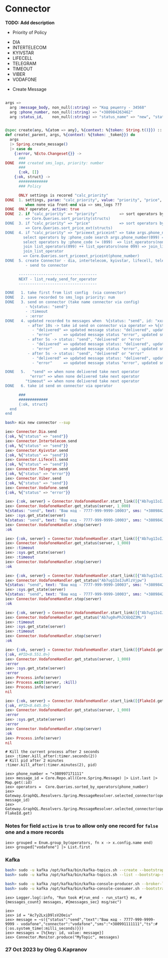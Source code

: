 # Connector

**TODO: Add description**

- Priority of Policy

* DIA
* INTERTELECOM
* KYIVSTAR
* LIFECELL
* TELEGRAM
* TIMEOUT
* VIBER
* VODAFONE

- Create Message

```elixir

args =>
  arg :message_body, non_null(:string) => "Код рецепту - 34568"
  arg :phone_number, non_null(:string) => "+380984263462"
  arg :status_id,    non_null(:string) => "status_name" => "new", "status_code" => 101


@spec create(any, %{atom => any}, %{context: %{token: String.t()}}) :: result()
def create(_parent, args, %{context: %{token: _token}}) do
  args
  |> Spring.create_message()
  |> case do
    {:error, %Ecto.Changeset{}} ->
      ###
DONE  ### created sms_logs, priority: number
      ###
      {:ok, []}
    {:ok, struct} ->
      #############
      ### Policy

      ONLY settings is recored "calc_priority"
DONE  1. settings, param: "calc_priority", value: "priority", "price", "priceext_priceint"
         when none via front-end via => sms_logs ???
DONE  ONLY operator, active: true
DONE  2. if "calc_priority" => "priority"          => sort operators by field's :priority (Integer ASC)
         => Core.Queries.sort_priority(structs)
DONE  3. if "calc_priority" => "price"             => sort operators by :price_ext (Decimal ASC)
         => Core.Queries.sort_price_ext(structs)
DONE  4. if "calc_priority" => "priceext_priceint" => take args.phone_number(099)
        select operators by :phone_code search args.phone_number(099) => list_operators(099) (ASC :price_int)
        select operators by :phone_code != (099)  => list_operators(none 099) (ASC :price_ext)
        join list_operators(099) ++ list_operators(none 099) => join_list_operator
        join_list_operator
        => Core.Queries.sort_priceext_priceint(phone_number)
DONE  5. create Connector - dia, intertelecom, kyivstar, lifecell, telegram, viber, vodafone, SMTP
         - send to connector

      -----------------------------------
      NEXT - list_ready_send_for_operator
      -----------------------------------

DONE   1. take first from list config  (via connector)
DONE   2. save recorded to sms_logs priority: num
DONE   3. send on connector (take name connector via config)
         - %{status: "send"}
         - :timeout
         - :error
DONE   4. updated recorded to messages when  %{status: "send", id: "xxx"}
          - after 10s -> take id send on connector via operator => %{status: "send", id: "xxx"} - "send", "delivered" or "error"
            - "delivered" => updated message status: "delivered", updated sms_logs status_id
            - "error"     => updated message status "error", updated sms_logs status_id
          - after 5s -> status: "send", "delivered" or "error"
            - "delivered" => updated message status: "delivered", updated sms_logs status_id
            - "error"     => updated message status "error", updated sms_logs status_id
          - after 5s -> status: "send", "delivered" or "error"
            - "delivered" => updated message status: "delivered", updated sms_logs status_id
            - "error"     => updated message status "error", updated sms_logs status_id

DONE   5.   "send" => when none delivered take next operator
           "error" => when none delivered take next operator
         "timeout" => when none delivered take next operator
DONE   6. take id send on connector via operator

      ###
      #############
      {:ok, struct}
  end
end
```



```bash
bash> mix new connector --sup
```

```elixir
iex> Connector.Dia.send
{:ok, %{"status" => "send"}}
iex> Connector.Intertelecom.send
{:ok, %{"status" => "send"}}
iex> Connector.Kyivstar.send
{:ok, %{"status" => "send"}}
iex> Connector.Lifecell.send
{:ok, %{"status" => "send"}}
iex> Connector.Telegram.send
{:ok, %{"status" => "error"}}
iex> Connector.Viber.send
{:ok, %{"status" => "send"}}
iex> Connector.Vodafone.send
{:ok, %{"status" => "error"}}
```

```elixir
iex> {:ok, server} = Connector.VodafoneHandler.start_link([{"Ab7ug1IoIJuRlzVjpw"}])
iex> Connector.VodafoneHandler.get_status(server, 1_000)
%{status: "send", text: "Ваш код - 7777-999-9999-10003", sms: "+380984263462"}
iex> :sys.get_state(server)
%{status: "send", text: "Ваш код - 7777-999-9999-10003", sms: "+380984263462"}
iex> Connector.VodafoneHandler.stop(server)
:ok

iex> {:ok, server} = Connector.VodafoneHandler.start_link([{"Ab7ug1IoIJuRlzVjpw"}])
iex> Connector.VodafoneHandler.get_status(server, 1_000)
iex> :timeout
iex> :sys.get_state(server)
iex> :timeout
iex> Connector.VodafoneHandler.stop(server)
:ok

iex> {:ok, server} = Connector.VodafoneHandler.start_link([{"Ab7ug1IoIJuRlzVjpw"}])
iex> Connector.VodafoneHandler.get_status("Ab7ug1IoIJuRlzVjpw")
%{status: "send", text: "Ваш код - 7777-999-9999-10003", sms: "+380984263462"}
iex> :sys.get_state(server)
%{status: "send", text: "Ваш код - 7777-999-9999-10003", sms: "+380984263462"}
iex> Connector.VodafoneHandler.stop(server)
:ok

iex> {:ok, server} = Connector.VodafoneHandler.start_link([{"Ab7ug1IoIJuRlzVjpw"}])
iex> Connector.VodafoneHandler.get_status("Ab7ug0vPhJC6bQZ3Mu")
iex> :timeout
iex> :sys.get_state(server)
iex> :timeout
iex> Connector.VodafoneHandler.stop(server)
:ok

iex> {:ok, server} = Connector.VodafoneHandler.start_link([{FlakeId.get}])
{:ok, #PID<0.551.0>}
iex> Connector.VodafoneHandler.get_status(server, 1_000)
:error
iex> :sys.get_state(server)
:error
iex> Process.info(server)
iex> Process.exit(server, :kill)
iex> Process.info(server)
nil

iex> {:ok, server} = Connector.VodafoneHandler.start_link([{FlakeId.get}])
{:ok, #PID<0.645.0>}
iex> Connector.VodafoneHandler.get_status(server, 1_000)
:error
iex> :sys.get_state(server)
:error
iex> Connector.VodafoneHandler.stop(server)
:ok
iex> Process.info(server)
nil
```

```elxir
# Kill the current process after 2 seconds
iex> :timer.kill_after(:timer.seconds(2))
# Kill pid after 2 minutes
:timer.kill_after(:timer.minutes(2), pid)
```

```
iex> phone_number = "+380997171111"
iex> message_id = Core.Repo.all(Core.Spring.Message) |> List.last |> Map.get(:id)
iex> operators =  Core.Queries.sorted_by_operators(phone_number)
iex> Gateway.GraphQL.Resolvers.Spring.MessageResolver.selected_connector(operators, message_id)
iex> Gateway.GraphQL.Resolvers.Spring.MessageResolver.selected_connector(operators, FlakeId.get)
```

### Notes for field `active` is `true` to allow only one record for `false` one and a more records

```
iex> grouped = Enum.group_by(operators, fn x -> x.config.name end)
iex> grouped["vodafone"] |> List.first
```

### Kafka

```bash
bash> sudo -u kafka /opt/kafka/bin/kafka-topics.sh --create --bootstrap-server localhost:9092 --replication-factor 1 --partitions 1 --topic MyTopic
bash> sudo -u kafka /opt/kafka/bin/kafka-topics.sh --list --bootstrap-server localhost:9092

bash> sudo -u kafka /opt/kafka/bin/kafka-console-producer.sh --broker-list localhost:9092 --topic MyTopic
bash> sudo -u kafka /opt/kafka/bin/kafka-console-consumer.sh --bootstrap-server localhost:9092 --topic MyTopic --from-beginning
```

```
iex> Logger.log(:info, "Run took #{run_end - run_start} ms, #{messages_count} messages, #{messages_sec} msg/sec")
```

```
iex>
iex> id = "Ac7y2LxiD9lsV2Oeiu"
iex> message = ~s({"status":"send","text":"Ваш код - 7777-999-9999-9999 - vodafone","connector":"vodafone","sms":"+380991111111","ts":#{:os.system_time(:milli_seconds)}})
iex> messages = [%{key: id, value: message}]
iex> Connector.Monitor.produce("MyTopic", messages)
```

### 27 Oct 2023 by Oleg G.Kapranov

 [1]: http://httpbin.org
 [2]: https://blog.lelonek.me/how-to-mock-httpoison-in-elixir-7947917a9266
 [3]: https://copyprogramming.com/howto/how-to-make-post-request-using-tesla-in-elixir
 [4]: https://elixirforum.com/t/guides-to-making-a-library-to-wrap-an-api/20795/2
 [5]: https://elixirforum.com/t/please-help-me-to-convert-curl-request-to-tesla-post-request/37509
 [6]: https://github.com/brianmay/ex_tesla/blob/master/lib/ex_tesla/api.ex
 [7]: https://github.com/cambiatus/eosrpc-elixir-wrapper/blob/master/test/eosrpc/middleware/error_test.exs
 [8]: https://github.com/chulkilee/ex_force/blob/main/lib/ex_force/client/tesla/tesla.ex
 [9]: https://github.com/saneery/viberex
[10]: https://gitlab.com/adamwight/mediawiki_client_ex/-/blob/main/lib/action.ex
[11]: https://hexdocs.pm/ex_mono_wrapper/api-reference.html
[12]: https://hexdocs.pm/tesla/1.8.0/readme.html
[13]: https://medium.com/@anatolyniky/how-to-create-viber-bot-with-elixir-2ff079f989e6
[14]: https://medium.com/@russbredihin/building-an-api-wrapper-with-elixir-and-tesla-468889ce820
[15]: https://mrdotb.com/posts/probuild-ex-part-one
[16]: https://stackoverflow.com/questions/53524611/how-to-make-post-request-using-tesla-in-elixir
[17]: https://gist.github.com/IanVaughan/1b3f14b430bb8480e07e2d8c9d48d94d
[18]: https://github.com/thure/so-genserver-timeout/blob/master/lib/parent.ex
[19]: https://github.com/TheFirstAvenger/ets/blob/master/lib/ets/base.ex
[20]: https://elixirforum.com/t/waiting-for-multiple-tasks-in-a-genserver/57031
[21]: https://github.com/gottfrois/tus/blob/master/lib/tus/cache/memory.ex
[22]: https://gist.github.com/gottfrois
[23]: https://medium.com/@carlogilmar/process-in-elixir-a-simple-example-d5522028ee7b
[24]: https://hexdocs.pm/timeout/readme.html
[25]: https://bitwalker.org/posts/2018-03-18-functional-imperative-programming-with-elixir/
[26]: https://bitwalker.org/posts/2018-03-18-functional-imperative-programming-with-elixir/
[27]: https://dockyard.com/blog/2020/01/31/state-timeouts-with-gen_statem
[28]: https://thoughtbot.com/blog/how-to-start-processes-with-dynamic-names-in-elixir
[29]: https://github.com/spreedly/kaffe/issues/93
[30]: https://hexdocs.pm/elixir/main/dynamic-supervisor.html
[31]: https://thoughtbot.com/blog/how-to-start-processes-with-dynamic-names-in-elixir
[32]: https://www.thegreatcodeadventure.com/how-we-used-elixirs-genservers-dynamic-supervisors-to-build-concurrent-fault-tolerant-workflows/
